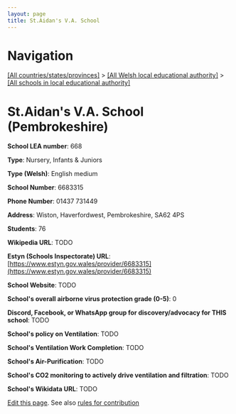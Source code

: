 ```yaml
---
layout: page
title: St.Aidan's V.A. School
---
```

# Navigation

[[All countries/states/provinces]](../../..) > [[All Welsh local educational authority]](../..) > [[All schools in local educational authority]](..)

# St.Aidan's V.A. School (Pembrokeshire)

**School LEA number**: 668

**Type**: Nursery, Infants & Juniors

**Type (Welsh)**: English medium

**School Number**: 6683315

**Phone Number**: 01437 731449

**Address**: Wiston, Haverfordwest, Pembrokeshire, SA62 4PS

**Students**: 76

**Wikipedia URL**: TODO

**Estyn (Schools Inspectorate) URL**: [https://www.estyn.gov.wales/provider/6683315](https://www.estyn.gov.wales/provider/6683315)

**School Website**: TODO

**School's overall airborne virus protection grade (0-5)**: 0

**Discord, Facebook, or WhatsApp group for discovery/advocacy for THIS school**: TODO

**School's policy on Ventilation**: TODO

**School's Ventilation Work Completion**: TODO

**School's Air-Purification**: TODO

**School's CO2 monitoring to actively drive ventilation and filtration**: TODO

**School's Wikidata URL**: TODO




[Edit this page](https://github.com/ventilate-schools/Wales/edit/prif/./Pembrokeshire/St.Aidan's_V.A._School.md). See also [rules for contribution](../../../contribution-rules/)